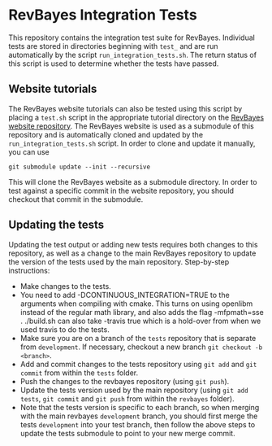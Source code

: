 # RevBayes Integration Tests

This repository contains the integration test suite for RevBayes. Individual tests are stored in directories beginning with `test_` and are run automatically by the script `run_integration_tests.sh`. The return status of this script is used to determine whether the tests have passed.

## Website tutorials

The RevBayes website tutorials can also be tested using this script by placing a `test.sh` script in the appropriate tutorial directory on the [RevBayes website repository](https://github.com/revbayes/revbayes.github.io). The RevBayes website is used as a submodule of this repository and is automatically cloned and updated by the `run_integration_tests.sh` script. In order to clone and update it manually, you can use

```
git submodule update --init --recursive
```

This will clone the RevBayes website as a submodule directory. In order to test against a specific commit in the website repository, you should checkout that commit in the submodule.

## Updating the tests

Updating the test output or adding new tests requires both changes to this repository, as well as a change to the main RevBayes repository to update the version of the tests used by the main repository. Step-by-step instructions:

 * Make changes to the tests.
 * You need to add -DCONTINUOUS_INTEGRATION=TRUE to the arguments when compiling with cmake. This turns on using openlibm instead of the regular math library, and also adds the flag -mfpmath=sse . ./build.sh can also take -travis true which is a hold-over from when we used travis to do the tests.
 * Make sure you are on a branch of the `tests` repository that is separate from `development`. If necessary, checkout a new branch `git checkout -b <branch>`.
 * Add and commit changes to the tests repository using `git add` and `git commit` from within the `tests` folder.
 * Push the changes to the revbayes repository (using `git push`).
 * Update the tests version used by the main repository (using `git add tests`, `git commit` and `git push` from within the `revbayes` folder).
 * Note that the tests version is specific to each branch, so when merging with the main revbayes `development` branch, you should first merge the tests `development` into your test branch, then follow the above steps to update the tests submodule to point to your new merge commit.

